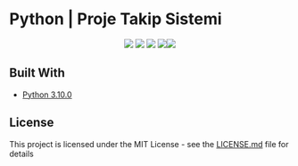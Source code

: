 # Python | Proje Takip Sistemi

<p align="center">
  <a href="//github.com/kkrypt0nn/Python-Discord-Bot-Template/releases"><img src="https://github/CodeHunter00"></a>
  <a href="//github.com/kkrypt0nn/Python-Discord-Bot-Template/commits/main"><img src="https://img.shields.io/github/last-commit/kkrypt0nn/Python-Discord-Bot-Template"></a>
  <a href="//github.com/kkrypt0nn/Python-Discord-Bot-Template/releases"><img src="https://img.shields.io/github/downloads/kkrypt0nn/Python-Discord-Bot-Template/total"></a>
  <a href="//github.com/CodeHunter00/pts/LICENSE.md"><img src="https://img.shields.io/github/license/CodeHunter00/pts></a>
  <a href="//github.com/CodeHunter00/pts"><img src="https://img.shields.io/github/languages/code-size/CodeHunter00/pts"></a>
</p>

## Built With

* [Python 3.10.0](https://www.python.org/)

## License

This project is licensed under the MIT License - see the [LICENSE.md](LICENSE.md) file for details
